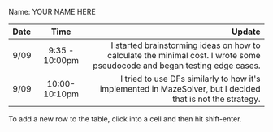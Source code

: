 Name: YOUR NAME HERE

| Date |      Time      |                                                                                                                    Update |
|:-----|:--------------:|--------------------------------------------------------------------------------------------------------------------------:|
| 9/09 | 9:35 - 10:00pm | I started brainstorming ideas on how to calculate the minimal cost. I wrote some pseudocode and began testing edge cases. |
| 9/09 | 10:00-10:10pm  |               I tried to use DFs similarly to how it's implemented in MazeSolver, but I decided that is not the strategy. |


To add a new row to the table, click into a cell and then hit shift-enter.